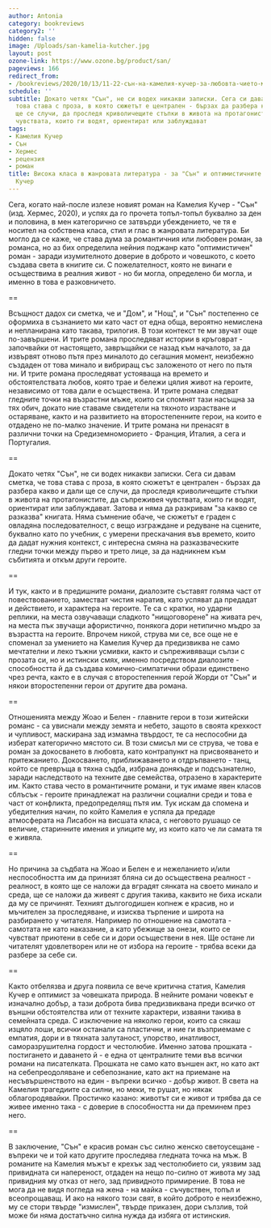 ```yaml
---
author: Antonia
category: bookreviews
category2: ''
hidden: false
image: /Uploads/san-kamelia-kutcher.jpg
layout: post
ozone-link: https://www.ozone.bg/product/san/
pageviews: 166
redirect_from:
- /bookreviews/2020/10/13/11-22-сън-на-камелия-кучер-за-любовта-чието-място-не-е-нито-на-небето-нито-на-земята
schedule: ''
subtitle: Докато четях "Сън", не си водех никакви записки. Сега си давам сметка, че
  това става с проза, в която сюжетът е централен - бързах да разбера какво и дали
  ще се случи, да проследя криволичещите стъпки в живота на протагонистите, да съпреживея
  чувствата, които ги водят, ориентират или заблуждават
tags:
- Камелия Кучер
- Сън
- Хермес
- рецензия
- роман
title: Висока класа в жанровата литература - за "Сън" и оптимистичните романи на Камелия
  Кучер
---
```


Сега, когато най-после излезе новият роман на Камелия Кучер - "Сън" (изд. Хермес, 2020), и успях да го прочета топъл-топъл буквално за ден и половина, в мен категорично се затвърди убеждението, че тя е носител на собствена класа, стил и глас в жанровата литература. Би могло да се каже, че става дума за романтичния или любовен роман, за романса, но аз бих определила нейния поджанр като "оптимистичен" роман - заради изумителното доверие в доброто и човешкото, с което създава света в книгите си. С пожелателност, която не винаги е осъществима в реалния живот - но би могла, определено би могла, и именно в това е разковничето.

\==

Всъщност дадох си сметка, че и "Дом", и "Нощ", и "Сън" постепенно се оформиха в съзнанието ми като част от една обща, вероятно немислена и непланирана като такава, трилогия. В този контекст те ми звучат още по-завършени. И трите романа проследяват истории в кръговрат - започвайки от настоящето, завръщайки се назад към началото, за да извървят отново пътя през миналото до сегашния момент, неизбежно създаден от това минало и вибриращ със заложеното от него по пътя ни. И трите романа проследяват устояваща на времето и обстоятелствата любов, която трае и бележи цялия живот на героите, независимо от това дали е осъществена. И трите романа следват гледните точки на възрастни мъже, които си спомнят тази насъщна за тях обич, докато ние ставаме свидетели на тяхното израстване и остаряване, както и на развитието на второстепенните герои, на които е отдадено не по-малко значение. И трите романа ни пренасят в различни точки на Средиземноморието - Франция, Италия, а сега и Португалия. 

\==

Докато четях "Сън", не си водех никакви записки. Сега си давам сметка, че това става с проза, в която сюжетът е централен - бързах да разбера какво и дали ще се случи, да проследя криволичещите стъпки в живота на протагонистите, да съпреживея чувствата, които ги водят, ориентират или заблуждават. Затова и няма да разкривам "за какво се разказва" книгата. Няма съмнение обаче, че сюжетът е граден с овладяна последователност, с вещо изграждане и редуване на сцените, буквално като по учебник, с умерени прескачания във времето, които да дадат нужния контекст, с интересна смяна на разказваческите гледни точки между първо и трето лице, за да надникнем към събитията и откъм други героите. 

\==

И тук, както и в предишните романи, диалозите съставят голяма част от повествованието, заместват чистия наратив, като успяват да предадат и действието, и характера на героите. Те са с кратки, но ударни реплики, на места озвучаващи сладкото "нищоговорене" на живата реч, на места пък звучащи афористично, понякога дори нетипично мъдро за възрастта на героите. Впрочем никой, струва ми се, все още не е споменал за умението на Камелия Кучер да предизвиква не само мечтателни и леко тъжни усмивки, както и съпреживяващи сълзи с прозата си, но и истински смях, именно посредством диалозите - способността й да създава комично-симпатични образи единствено чрез речта, както е в случая с второстепенния герой Жорди от "Сън" и някои второстепенни герои от другите два романа.

\==

Отношенията между Жоао и Белен - главните герои в този житейски романс - са увиснали между земята и небето, защото в своята крехкост и чупливост, маскирана зад измамна твърдост, те са неспособни да изберат категорично мястото си. В този смисъл ми се струва, че това е роман за докосването в любовта, като контрапункт на присвояването и притежанието. Докосването, приближаването и отдръпването - танц, който се превръща в тяхна съдба, избрана донякъде и подсъзнателно, заради наследството на техните две семейства, отразено в характерите им. Както става често в романтичните романи, и тук имаме явен класов сблъсък - героите принадлежат на различни социални среди и това е част от конфликта, предопределящ пътя им. Тук искам да спомена и убедителния начин, по който Камелия е успяла да предаде атмосферата на Лисабон на висшата класа, с неговото рушащо се величие, старинните имения и улиците му, из които като че ли самата тя е живяла.

\==

Но причина за съдбата на Жоао и Белен е и нежеланието и/или неспособността им да принизят бляна си до осъществена реалност - реалност, в която ще се наложи да вградят сянката на своето минало и среда, ще се наложи да живеят с другия такива, каквито не биха искали да му се причинят. Техният дългогодишен копнеж е красив, но и мъчителен за проследяване, и изисква търпение и широта на разбирането у читателя. Например по отношение на самотата - самотата не като наказание, а като убежище за онези, които се чувстват приютени в себе си и дори осъществени в нея. Ще остане ли читателят удовлетворен или не от избора на героите - трябва всеки да разбере за себе си.

\==

Както отбелязва и друга появила се вече критична статия, Камелия Кучер е оптимист за човешката природа. В нейните романи човекът е изначално добър, а тази доброта бива предизвиквана преди всичко от външни обстоятелства или от техните характери, изваяни такива в семейната среда. С изключение на няколко герои, които са сякаш изцяло лоши, всички останали са пластични, и ние ги възприемаме с емпатия, дори и в тяхната залутаност, упорство, инатливост, саморазрушителна гордост и честолюбие. Именно затова прошката - постигането и даването й - е една от централните теми във всички романи на писателката. Прошката не само като външен акт, но като акт на себепреодоляване и себепознание, като акт на приемане на несъвършенството на един - въпреки всичко - добър живот. В света на Камелия трагедиите са силни, но меки, те рушат, но някак облагородявайки. Простичко казано: животът си е живот и трябва да се живее именно така - с доверие в способността ни да преминем през него.

\==

В заключение, "Сън" е красив роман със силно женско светоусещане - въпреки че и той като другите проследява гледната точка на мъж. В романите на Камелия мъжът е крехък зад честолюбието си, уязвим зад привидната си напереност, отдаден на нещо по-силно от живота му зад привидния му отказ от него, зад привидното примирение. В това не мога да не видя погледа на жена - на майка - съчувствен, топъл и всеопрощаващ. И ако на някого този свят, в който доброто е неизбежно, му се стори твърде "измислен", твърде приказен, дори сълзлив, той може би няма достатъчно силна нужда да избяга от истинския.